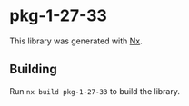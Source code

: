 # pkg-1-27-33

This library was generated with [Nx](https://nx.dev).

## Building

Run `nx build pkg-1-27-33` to build the library.
